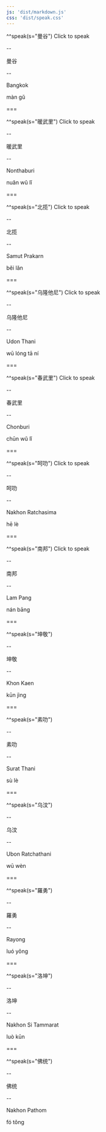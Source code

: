 ```yaml
---
js: 'dist/markdown.js'
css: 'dist/speak.css'
---
```


^^speak(s="曼谷") Click to speak

--

曼谷

--

Bangkok

màn gǔ

===

^^speak(s="暖武里") Click to speak

--

暖武里

--

Nonthaburi

nuǎn wǔ lǐ

===

^^speak(s="北揽") Click to speak

--

北揽

--

Samut Prakarn

běi lǎn

===

^^speak(s="乌隆他尼") Click to speak

--

乌隆他尼

--

Udon Thani

wū lóng tā ní 

===

^^speak(s="春武里") Click to speak

--

春武里

--

Chonburi

chūn wǔ lǐ

===

^^speak(s="呵叻") Click to speak

--

呵叻

--

Nakhon Ratchasima

hē lè

===

^^speak(s="南邦") Click to speak

--

南邦

--

Lam Pang

nán bāng

===

^^speak(s="坤敬")

--

坤敬

--

Khon Kaen

kūn jìng

===

^^speak(s="素叻")

--

素叻

--

Surat Thani

sù lè

===

^^speak(s="乌汶")

--

乌汶

--

Ubon Ratchathani

wū wèn

===

^^speak(s="羅勇")

--

羅勇

--

Rayong

luó yǒng

===

^^speak(s="洛坤")

--

洛坤

--

Nakhon Si Tammarat

luò kūn

===

^^speak(s="佛统")

--

佛统

--

Nakhon Pathom

fó tǒng

